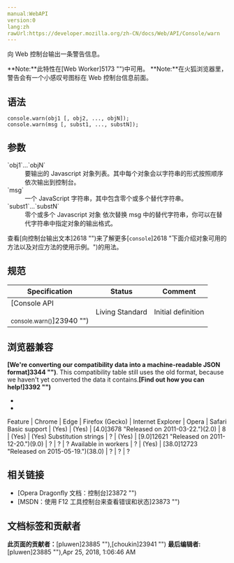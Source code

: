 ```yaml
---
manual:WebAPI
version:0
lang:zh
rawUrl:https://developer.mozilla.org/zh-CN/docs/Web/API/Console/warn
---
```






向 Web 控制台输出一条警告信息。

**Note:**此特性在[Web Worker]5173 "")中可用。
**Note:**在火狐浏览器里，警告会有一个小感叹号图标在 Web 控制台信息前面。

## 语法<a name="语法"></a>

```
console.warn(obj1 [, obj2, ..., objN]);
console.warn(msg [, subst1, ..., substN]);

```

## 参数<a name="参数"></a>
<dl><dt id=''>`obj1`...`objN`</dt><dd>要输出的 Javascript 对象列表。其中每个对象会以字符串的形式按照顺序依次输出到控制台。</dd><dt id=''>`msg`</dt><dd>一个 JavaScript 字符串，其中包含零个或多个替代字符串。</dd><dt id=''>`subst1`...`substN`</dt><dd>零个或多个 Javascript 对象 依次替换 msg 中的替代字符串，你可以在替代字符串中指定对象的输出格式。</dd></dl>

查看[向控制台输出文本]2618 "")来了解更多[`console`]2618 "下面介绍对象可用的方法以及对应方法的使用示例。")的用法。


## 规范<a name="规范"></a>
Specification | Status | Comment 
 ---  |  ---  |  ---  | 
[Console API<br></br><small>console.warn()</small>]23940 "") | Living Standard | Initial definition 


## 浏览器兼容<a name="浏览器兼容"></a>


**[We&#39;re converting our compatibility data into a machine-readable JSON format]3344 "")**. This compatibility table still uses the old format, because we haven&#39;t yet converted the data it contains.**[Find out how you can help!]3392 "")**


* 
* 
Feature | Chrome | Edge | Firefox (Gecko) | Internet Explorer | Opera | Safari 
Basic support | (Yes) | (Yes) | [4.0]3678 "Released on 2011-03-22.")(2.0) | 8 | (Yes) | (Yes) 
Substitution strings | ? | (Yes) | [9.0]12621 "Released on 2011-12-20.")(9.0) | ? | ? | ? 
Available in workers | ? | (Yes) | [38.0]12723 "Released on 2015-05-19.")(38.0) | ? | ? | ? 




## 相关链接<a name="相关链接"></a>

* [Opera Dragonfly 文档：控制台]23872 "")
* [MSDN：使用 F12 工具控制台来查看错误和状态]23873 "")



## 文档标签和贡献者
**此页面的贡献者：**[pluwen]23885 ""),[choukin]23941 "")
**最后编辑者:**[pluwen]23885 ""),<time>Apr 25, 2018, 1:06:46 AM</time>


